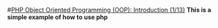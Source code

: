 #[PHP Object Oriented Programming (OOP): Introduction (1/13)](https://www.youtube.com/watch?v=ipp4WPDwwvk)
**This is a simple example of how to use php**

